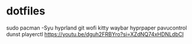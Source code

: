 # dotfiles
sudo pacman -Syu hyprland git wofi kitty waybar hyprpaper pavucontrol dunst playerctl
https://youtu.be/dguh2FRBYro?si=XZdNQ74xHDNLdbCl
